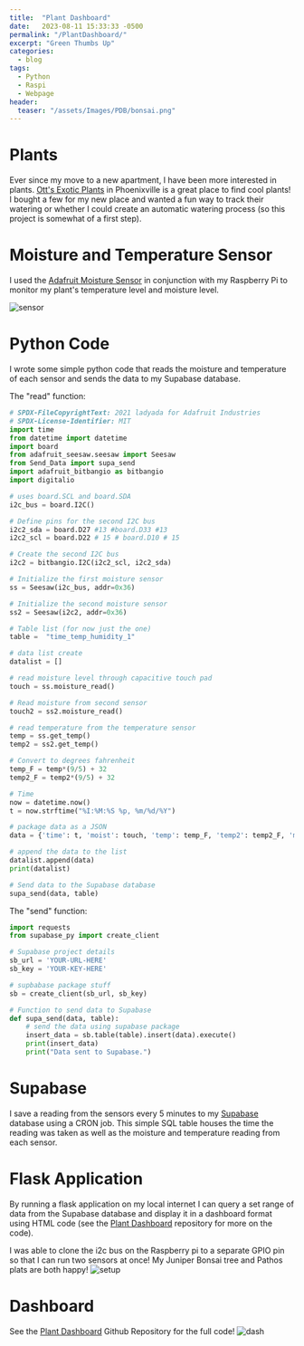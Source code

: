 ```yaml
---
title:  "Plant Dashboard"
date:   2023-08-11 15:33:33 -0500
permalink: "/PlantDashboard/"
excerpt: "Green Thumbs Up"
categories:
  - blog
tags:
  - Python
  - Raspi
  - Webpage
header:
  teaser: "/assets/Images/PDB/bonsai.png"
---
```


# Plants
Ever since my move to a new apartment, I have been more interested in plants. [Ott's Exotic Plants](https://www.facebook.com/profile.php?id=100064008703277) in Phoenixville is a great place to find cool plants! I bought a few for my new place and wanted a fun way to track their watering or whether I could create an automatic watering process (so this project is somewhat of a first step). 

# Moisture and Temperature Sensor
I used the [Adafruit Moisture Sensor](https://www.adafruit.com/product/4026?gad_source=1&gclid=Cj0KCQiAmNeqBhD4ARIsADsYfTdZhK3RA6qm0lkXq8VbazNq9MfwznrWmgwvLLp2y8q5B3fl0uMYlLEaAiF_EALw_wcB) in conjunction with my Raspberry Pi to monitor my plant's temperature level and moisture level.

![sensor](/assets/Images/PDB/sensor.png)

# Python Code
I wrote some simple python code that reads the moisture and temperature of each sensor and sends the data to my Supabase database.

The "read" function:
```python
# SPDX-FileCopyrightText: 2021 ladyada for Adafruit Industries
# SPDX-License-Identifier: MIT
import time
from datetime import datetime
import board
from adafruit_seesaw.seesaw import Seesaw
from Send_Data import supa_send
import adafruit_bitbangio as bitbangio
import digitalio

# uses board.SCL and board.SDA
i2c_bus = board.I2C()

# Define pins for the second I2C bus
i2c2_sda = board.D27 #13 #board.D33 #13
i2c2_scl = board.D22 # 15 # board.D10 # 15

# Create the second I2C bus
i2c2 = bitbangio.I2C(i2c2_scl, i2c2_sda)

# Initialize the first moisture sensor
ss = Seesaw(i2c_bus, addr=0x36)

# Initialize the second moisture sensor
ss2 = Seesaw(i2c2, addr=0x36)

# Table list (for now just the one)
table =  "time_temp_humidity_1"

# data list create
datalist = []

# read moisture level through capacitive touch pad
touch = ss.moisture_read()

# Read moisture from second sensor
touch2 = ss2.moisture_read()

# read temperature from the temperature sensor
temp = ss.get_temp()
temp2 = ss2.get_temp()

# Convert to degrees fahrenheit
temp_F = temp*(9/5) + 32
temp2_F = temp2*(9/5) + 32

# Time
now = datetime.now()
t = now.strftime("%I:%M:%S %p, %m/%d/%Y")

# package data as a JSON
data = {'time': t, 'moist': touch, 'temp': temp_F, 'temp2': temp2_F, 'moist2': touch2}

# append the data to the list
datalist.append(data)
print(datalist)

# Send data to the Supabase database
supa_send(data, table)
```

The "send" function:
```python
import requests
from supabase_py import create_client

# Supabase project details
sb_url = 'YOUR-URL-HERE'
sb_key = 'YOUR-KEY-HERE'

# supbabase package stuff
sb = create_client(sb_url, sb_key)

# Function to send data to Supabase
def supa_send(data, table):
    # send the data using supabase package
    insert_data = sb.table(table).insert(data).execute()
    print(insert_data)
    print("Data sent to Supabase.")
```

# Supabase
I save a reading from the sensors every 5 minutes to my [Supabase](https://supabase.com/) database using a CRON job. This simple SQL table houses the time the reading was taken as well as the moisture and temperature reading from each sensor. 

# Flask Application
By running a flask application on my local internet I can query a set range of data from the Supabase database and display it in a dashboard format using HTML code (see the [Plant Dashboard](https://github.com/bji219/Plant-Dashboard/tree/main) repository for more on the code).

I was able to clone the i2c bus on the Raspberry pi to a separate GPIO pin so that I can run two sensors at once! My Juniper Bonsai tree and Pathos plats are both happy!
![setup](/assets/Images/PDB/setup.png)

# Dashboard
See the [Plant Dashboard](https://github.com/bji219/Plant-Dashboard/tree/main) Github Repository for the full code!
![dash](/assets/Images/PDB/dashboard.png)



